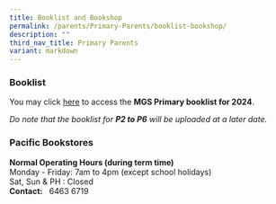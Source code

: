 ```yaml
---
title: Booklist and Bookshop
permalink: /parents/Primary-Parents/booklist-bookshop/
description: ""
third_nav_title: Primary Parents
variant: markdown
---
```

### Booklist

  
You may click&nbsp;[here](https://drive.google.com/drive/folders/1MOzuEpvSXwpfPKZuEyF5VhxybNA6Mt0p?usp=drive_link)&nbsp;to access the&nbsp;**MGS Primary booklist for 2024**.

*Do note that the booklist for&nbsp;**P2 to P6**&nbsp;will be uploaded at a later date.*


### Pacific Bookstores

**Normal Operating Hours (during term time)** <br>
Monday - Friday: 7am to 4pm (except school holidays) <br>
Sat, Sun &amp; PH : Closed <br>
**Contact:**&nbsp;&nbsp;&nbsp;6463 6719